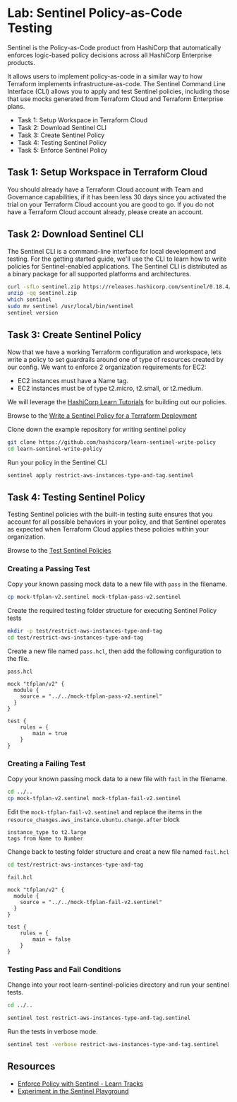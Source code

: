 # Lab: Sentinel Policy-as-Code Testing
Sentinel is the Policy-as-Code product from HashiCorp that automatically enforces logic-based policy decisions across all HashiCorp Enterprise products.

It allows users to implement policy-as-code in a similar way to how Terraform implements infrastructure-as-code. The Sentinel Command Line Interface (CLI) allows you to apply and test Sentinel policies, including those that use mocks generated from Terraform Cloud and Terraform Enterprise plans.

- Task 1: Setup Workspace in Terraform Cloud
- Task 2: Download Sentinel CLI
- Task 3: Create Sentinel Policy
- Task 4: Testing Sentinel Policy
- Task 5: Enforce Sentinel Policy

## Task 1: Setup Workspace in Terraform Cloud 
You should already have a Terraform Cloud account with Team and Governance capabilities, if it has been less 30 days since you activated the trial on your Terraform Cloud account you are good to go. If you do not have a Terraform Cloud account already, please create an account.

## Task 2: Download Sentinel CLI

The Sentinel CLI is a command-line interface for local development and testing. For the getting started guide, we'll use the CLI to learn how to write policies for Sentinel-enabled applications. The Sentinel CLI is distributed as a binary package for all supported platforms and architectures.

```bash
curl -sfLo sentinel.zip https://releases.hashicorp.com/sentinel/0.18.4/sentinel_0.18.4_linux_amd64.zip
unzip -qq sentinel.zip 
which sentinel
sudo mv sentinel /usr/local/bin/sentinel
sentinel version
```

## Task 3: Create Sentinel Policy
Now that we have a working Terraform configuration and workspace, lets write a policy to set guardrails around one of type of resources created by our config. We want to enforce 2 organization requirements for EC2:

- EC2 instances must have a Name tag.
- EC2 instances must be of type t2.micro, t2.small, or t2.medium.

We will leverage the [HashiCorp Learn Tutorials](https://learn.hashicorp.com/collections/terraform/policy) for building out our policies.

Browse to the [Write a Sentinel Policy for a Terraform Deployment](https://learn.hashicorp.com/tutorials/terraform/sentinel-policy?in=terraform/policy)

Clone down the example repository for writing sentinel policy

```bash
git clone https://github.com/hashicorp/learn-sentinel-write-policy
cd learn-sentinel-write-policy
```

Run your policy in the Sentinel CLI

```bash
sentinel apply restrict-aws-instances-type-and-tag.sentinel
```

## Task 4: Testing Sentinel Policy
Testing Sentinel policies with the built-in testing suite ensures that you account for all possible behaviors in your policy, and that Sentinel operates as expected when Terraform Cloud applies these policies within your organization.

Browse to the [Test Sentinel Policies](https://learn.hashicorp.com/tutorials/terraform/sentinel-testing?in=terraform/policy)

### Creating a Passing Test
Copy your known passing mock data to a new file with `pass` in the filename.

```bash
cp mock-tfplan-v2.sentinel mock-tfplan-pass-v2.sentinel
```

Create the required testing folder structure for executing Sentinel Policy tests

```bash
mkdir -p test/restrict-aws-instances-type-and-tag
cd test/restrict-aws-instances-type-and-tag
```

Create a new file named `pass.hcl`, then add the following configuration to the file.

`pass.hcl`
```sentinel
mock "tfplan/v2" {
  module {
    source = "../../mock-tfplan-pass-v2.sentinel"
  }
}

test {
    rules = {
        main = true
    }
}
```

### Creating a Failing Test
Copy your known passing mock data to a new file with `fail` in the filename.

```bash
cd ../..
cp mock-tfplan-v2.sentinel mock-tfplan-fail-v2.sentinel
```

Edit the `mock-tfplan-fail-v2.sentinel` and replace the items in the `resource_changes.aws_instance.ubuntu.change.after` block

```text
instance_type to t2.large
tags from Name to Number
```

Change back to testing folder structure and creat a new file named `fail.hcl`

```bash
cd test/restrict-aws-instances-type-and-tag
```

`fail.hcl`
```sentinel
mock "tfplan/v2" {
  module {
    source = "../../mock-tfplan-fail-v2.sentinel"
  }
}

test {
    rules = {
        main = false
    }
}
```

### Testing Pass and Fail Conditions

Change into your root learn-sentinel-policies directory and run your sentinel tests.

```bash
cd ../..
```

```bash
sentinel test restrict-aws-instances-type-and-tag.sentinel
```

Run the tests in verbose mode.

```bash
sentinel test -verbose restrict-aws-instances-type-and-tag.sentinel
```

## Resources
- [Enforce Policy with Sentinel - Learn Tracks](https://learn.hashicorp.com/collections/terraform/policy)
- [Experiment in the Sentinel Playground](https://play.sentinelproject.io/)
